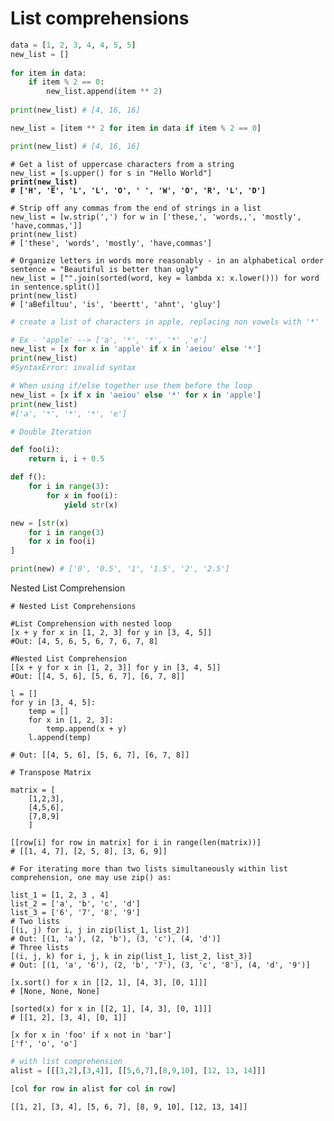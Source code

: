 # List comprehensions

```python
data = [1, 2, 3, 4, 4, 5, 5]
new_list = []
  
for item in data:
    if item % 2 == 0:
        new_list.append(item ** 2)
  
print(new_list) # [4, 16, 16] 

new_list = [item ** 2 for item in data if item % 2 == 0]

print(new_list) # [4, 16, 16] 
```

<pre class="language-python"><code class="lang-python"># Get a list of uppercase characters from a string
new_list = [s.upper() for s in "Hello World"]
<strong>print(new_list)
</strong><strong># ['H', 'E', 'L', 'L', 'O', ' ', 'W', 'O', 'R', 'L', 'D']
</strong>
# Strip off any commas from the end of strings in a list
new_list = [w.strip(',') for w in ['these,', 'words,,', 'mostly', 'have,commas,']]
print(new_list)
# ['these', 'words', 'mostly', 'have,commas']

# Organize letters in words more reasonably - in an alphabetical order
sentence = "Beautiful is better than ugly"
new_list = ["".join(sorted(word, key = lambda x: x.lower())) for word in sentence.split()]
print(new_list)
# ['aBefiltuu', 'is', 'beertt', 'ahnt', 'gluy']</code></pre>

```python
# create a list of characters in apple, replacing non vowels with '*'

# Ex - 'apple' --> ['a', '*', '*', '*' ,'e']
new_list = [x for x in 'apple' if x in 'aeiou' else '*']
print(new_list)
#SyntaxError: invalid syntax

# When using if/else together use them before the loop
new_list = [x if x in 'aeiou' else '*' for x in 'apple']
print(new_list)
#['a', '*', '*', '*', 'e']
```

```python
# Double Iteration

def foo(i):
    return i, i + 0.5

def f():
    for i in range(3):
        for x in foo(i):
            yield str(x)

new = [str(x)
    for i in range(3)
    for x in foo(i)
]

print(new) # ['0', '0.5', '1', '1.5', '2', '2.5']
```

Nested List Comprehension

```
# Nested List Comprehensions

#List Comprehension with nested loop
[x + y for x in [1, 2, 3] for y in [3, 4, 5]]
#Out: [4, 5, 6, 5, 6, 7, 6, 7, 8]

#Nested List Comprehension
[[x + y for x in [1, 2, 3]] for y in [3, 4, 5]]
#Out: [[4, 5, 6], [5, 6, 7], [6, 7, 8]]

l = []
for y in [3, 4, 5]:
    temp = []
    for x in [1, 2, 3]:
        temp.append(x + y)
    l.append(temp)

# Out: [[4, 5, 6], [5, 6, 7], [6, 7, 8]]
```

```
# Transpose Matrix

matrix = [
    [1,2,3],
    [4,5,6],
    [7,8,9]
    ]
    
[[row[i] for row in matrix] for i in range(len(matrix))]
# [[1, 4, 7], [2, 5, 8], [3, 6, 9]]

```

```
# For iterating more than two lists simultaneously within list comprehension, one may use zip() as:

list_1 = [1, 2, 3 , 4]
list_2 = ['a', 'b', 'c', 'd']
list_3 = ['6', '7', '8', '9']
# Two lists
[(i, j) for i, j in zip(list_1, list_2)]
# Out: [(1, 'a'), (2, 'b'), (3, 'c'), (4, 'd')]
# Three lists
[(i, j, k) for i, j, k in zip(list_1, list_2, list_3)]
# Out: [(1, 'a', '6'), (2, 'b', '7'), (3, 'c', '8'), (4, 'd', '9')]

```

```
[x.sort() for x in [[2, 1], [4, 3], [0, 1]]]
# [None, None, None]

[sorted(x) for x in [[2, 1], [4, 3], [0, 1]]]
# [[1, 2], [3, 4], [0, 1]]
```

```
[x for x in 'foo' if x not in 'bar']
['f', 'o', 'o']
```

```python
# with list comprehension
alist = [[[1,2],[3,4]], [[5,6,7],[8,9,10], [12, 13, 14]]]

[col for row in alist for col in row]
```

```
[[1, 2], [3, 4], [5, 6, 7], [8, 9, 10], [12, 13, 14]]
```
